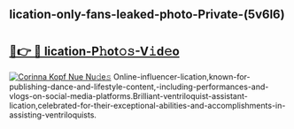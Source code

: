 ## lication-only-fans​-leaked-photo​-Private-(5v6l6)


# <h2><a href="https://mediaupload.pro?title=lication&ref=git">🔗👉 🔴 lication-P𝚑ot𝚘𝚜-V𝚒d𝚎o</a></h2>

[![Corinna Kopf Nue Nu𝚍e𝚜](https://i.imgur.com/0qMVB7G.gif)](https://mediaupload.pro?title=lication&ref=git)
Online-influencer-lication,known-for-publishing-dance-and-lifestyle-content,-including-performances-and-vlogs-on-social-media-platforms.Brilliant-ventriloquist-assistant-lication,celebrated-for-their-exceptional-abilities-and-accomplishments-in-assisting-ventriloquists.  